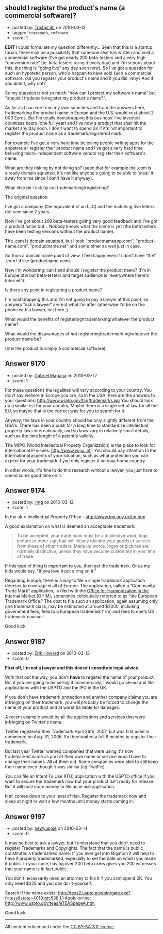 ## should I register the product's name (a commercial software)?

- posted by: [Tristan St.](https://stackexchange.com/users/-1/2151-tristan-st) on 2010-03-12
- tagged: `trademark`, `software`
- score: 1

**EDIT** I could formulate my question differently... Seen that this is a startup forum, there may be a possibility that someone else has written and sold a commercial software (I've got nearly 200 beta-testers and a very high "conversion rate" [ie: beta testers using it every day] and I'm serious about this, the thing is "going live" any day soon now).  So I've got a question for such an hypotetic person, who'd happen to have sold such a commercial software: did you register your product's name and if you did, why? And if you didn't, why not?

So my question is not so much "how can I protect my software's name" but "should I trademark/register my product's name?".

As far as I can see from my own searches and from the answers here, trademarking the product name in Europe and the U.S. would cost about 2 000 Euros.  But I'm totally bootstrapping this business: I've invested countless hours (one full year) and I've now a product that shall hit the market any day soon. I don't want to spend 2K if it's not important to register the product name as a trademark/registered mark.

For example I've got a very hard time believing people writing apps for the appstore all register their product name and I've got a very hard time believing micro-independent software vendor register their software's name.

What are they risking by not doing so? (seen that for example the .com is already domain squatted, it's not like anyone's going to be able to 'steal' it away from me since I don't have it anyway). 

What else do I risk by not trademarking/registering?

The original question:

I've got a company (the equivalent of an LLC) and the matching five letters dot com since 7 years.

Now I've got about 200 beta-testers giving very good feedback and I've got a product name but... Nobody knows what the name is yet (the beta testers have been testing versions without the product name).

The .com is domain squatted, but I took "productnameapp.com", "product-name.com", "productname.net" and some other as well just in case.

So from a domain name point of view, I feel happy even if I don't have "the" .com I'd like (productname.com).

Now I'm wondering: can I and should I register the product name? (I'm in Europe btw but beta-testers and target audience is "everywhere there's Internet").

Is there any point in registering a product name?

I'm bootstrapping this and I'm not going to pay a lawyer at this point, so answers "ask a lawyer" are not what I'm after (otherwise I'd be on the phone with a lawyer, not here ;)

What would the benefits of registering/trademarking/whatever the product name?

What would the disavantages of *not* registering/tradermarking/whatever the product name be?

(btw the product is simply a commercial software)





## Answer 9170

- posted by: [Gabriel Magana](https://stackexchange.com/users/-1/1158-gabriel-magana) on 2010-03-12
- score: 1

For these questions the legalities will vary according to your country.  You don't say wehere in Europe you are, so in the USA, here are the answers to your questions: http://www.uspto.gov/faq/trademarks.jsp  You should look up a similar list for your country.  Maybe there is a single set of law for all the EU, so maybe that is the correct way for you to search for it.

Anyway, the laws in your country should be only slightly different from the USA's.  There has been a push for a long time to standardize intellectual property laws internationally, and so laws vary in relatively small details, such as the time length of a patent's validity.

The WIPO (World Intellectual Property Organization) is the place to look for international IP issues: http://www.wipo.int . You should pay attention to the international aspects of your situation, such as what protection you can expect for your trademark if you only register it on your home country.

In other words, it's fine to do this research without a lawyer, you just have to spend some good time on it.


## Answer 9174

- posted by: [jimg](https://stackexchange.com/users/-1/2380-jimg) on 2010-03-12
- score: 1

<p>In the uk =  Intellectual Property Office - <a href="http://www.ipo.gov.uk/tm.htm" rel="nofollow">http://www.ipo.gov.uk/tm.htm</a></p>

<p>A good explanation on what is deemed an acceptable trademark:</p>

<blockquote>
  <p>To be accepted, your trade mark must
  be a distinctive word, logo, picture
  or other sign that will clearly
  identify your goods or service from
  those of other traders. Made up words,
  logos or pictures are normally
  distinctive, unless they have become
  customary in your line of trade.</p>
</blockquote>

<p>If this type of thing is important to you, then get the trademark. Or as my kids would say, "if you love it put a ring on it."</p>

<p>Regarding Europe, there is a way to file a single trademark application directed to coverage in all of Europe. The application, called a "Community Trade Mark" application, is filed with the <a href="http://oami.europa.eu/en/mark/default.htm" rel="nofollow">Office for Harmonization in the Internal Market</a> (OHIM), sometimes colloquially referred to as "the European Trademark Office." The cost to file such an application, again assuming only one trademark class, may be estimated at around $2000, including government fees, fees to a European trademark firm, and fees to one's US trademark counsel.</p>

<p>Good luck.</p>



## Answer 9187

- posted by: [Erik Howard](https://stackexchange.com/users/-1/2820-erik-howard) on 2010-03-13
- score: 0

**First off, I'm not a lawyer and this doesn't constitute legal advice.**

With that out the way, you don't **have** to register the name of your product. But if you are going to be selling it commercially, I would go ahead and file applications with the USPTO and  the IPO in the UK.

If you don't have trademark protection and another company claims you are infringing on their trademark, you will probably be forced to change the name of your product and at worst be liable for damages.

A recent example would be all the applications and services that were infringing on Twitter's name.

Twitter registered their Trademark April 26th, 2007, but was first used in commerce on Aug. 31, 2006. So they waited a full 8 months to register their trademark.

But last year Twitter warned companies that were using it's now trademarked name as part of their own name or service would have to change their names. All of them did. Some companies were able to still keep their name even though it was similar (eg TwitPic).

You can file an Intent To Use (ITU) application with the USPTO office if you want to secure the trademark now but your product isn't ready for release. But it will cost more money to file an in use application.

It all comes down to your level of risk. Register the trademark now and sleep at night or wait a few months until money starts coming in.


## Answer 9197

- posted by: [newyuppie](https://stackexchange.com/users/-1/1961-newyuppie) on 2010-03-14
- score: 0

It may be best to ask a lawyer, but I understand that you don't need to register Trademarks and Copyrights. The fact that the name is public constitutes a trademarked name. If you ever get into litigation it will help to have it properly trademarked, especially to set the date on which you made it public. In your case, having over 200 beta users gives you 200 witnesses that your name is in fact public.

You don't necessarily need an attorney to file it if you cant spend 2K. You only need $325 and you can do-it-yourself.

Search if the name exists: http://tess2.uspto.gov/bin/gate.exe?f=tess&state=4010:grc538.1.1
Apply online: http://www.uspto.gov/teas/eTEASpageA.htm

Good luck




---

All content is licensed under the [CC BY-SA 3.0 license](https://creativecommons.org/licenses/by-sa/3.0/).
